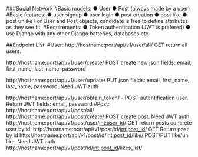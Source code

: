 ###Social Network
#Basic models:
● User
● Post (always made by a user)
#Basic features:
● user signup
● user login
● post creation
● post like
● post unlike
For User and Post objects, candidate is free to define attributes as they see fit.
#Requirements:
● Token authentication (JWT is prefered)
● use Django with any other Django batteries, databases etc.


##Endpoint List:
#User:
http://hostname:port/api/v1/user/all/  GET return all users.

http://hostname:port/api/v1/user/create/  POST create new json fields: email, first_name, last_name, password 

http://hostname:port/api/v1/user/update/ PUT
json fields: email, first_name, last_name, password, Need JWT auth

http://hostname:port/api/v1/user/obtain_token/ - POST autentification user. Return JWT 
fields: email, password
#Post:
http://hostname:port/api/v1/post/all/
http://hostname:port/api/v1/post/create/ POST create post. Need JWT auth.
http://hostname:port/api/v1/post/user/<int:user_id>/ GET return posts concrete user by id. 
http://hostname:port/api/v1/post/id/<int:post_id>/ GET Return post by id
http://hostname:port/api/v1/post/id/<int:post_id>/like/ POST/PUT like/un like. Need JWT auth
http://hostname:port/api/v1/post/id/<int:post_id>/likes_list/
